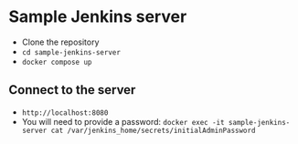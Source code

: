 # Sample Jenkins server 

* Clone the repository
* `cd sample-jenkins-server`
* `docker compose up`

## Connect to the server

* `http://localhost:8080`
* You will need to provide a password: `docker exec -it sample-jenkins-server cat /var/jenkins_home/secrets/initialAdminPassword`


